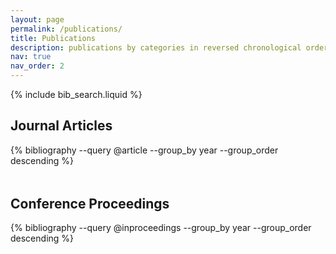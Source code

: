 ```yaml
---
layout: page
permalink: /publications/
title: Publications
description: publications by categories in reversed chronological order. generated by jekyll-scholar.
nav: true
nav_order: 2
---
```


<!-- _pages/publications.md -->

<!-- Bibsearch Feature -->

{% include bib_search.liquid %}

<div class="publications">

<h2 class="bibliography-title" style="color: var(--global-theme-color); font-weight: bold;">Journal Articles</h2>
{% bibliography --query @article --group_by year --group_order descending %}

<h2 class="bibliography-title" style="color: var(--global-theme-color); font-weight: bold; margin-top: 3rem;">Conference Proceedings</h2>
{% bibliography --query @inproceedings --group_by year --group_order descending %}

</div>
